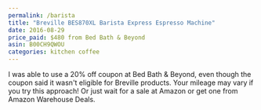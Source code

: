 ```yaml
---
permalink: /barista
title: "Breville BES870XL Barista Express Espresso Machine"
date: 2016-08-29
price_paid: $480 from Bed Bath & Beyond
asin: B00CH9QWOU
categories: kitchen coffee
---
```


I was able to use a 20% off coupon at Bed Bath & Beyond, even though the coupon
said it wasn't eligible for Breville products. Your mileage may vary if you try
this approach! Or just wait for a sale at Amazon or get one from Amazon
Warehouse Deals.
